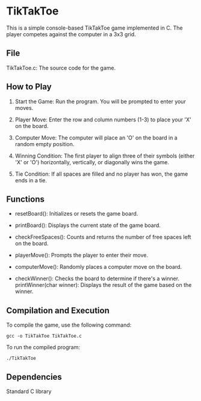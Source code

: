 # TikTakToe
This is a simple console-based TikTakToe game implemented in C. The player competes against the computer in a 3x3 grid.

## File
TikTakToe.c: The source code for the game.

## How to Play
1. Start the Game: Run the program. You will be prompted to enter your moves.
  
2. Player Move: Enter the row and column numbers (1-3) to place your 'X' on the board.
  
3. Computer Move: The computer will place an 'O' on the board in a random empty position.
  
4. Winning Condition: The first player to align three of their symbols (either 'X' or 'O') horizontally, vertically, or diagonally wins the game.

5. Tie Condition: If all spaces are filled and no player has won, the game ends in a tie.
  
## Functions
- resetBoard(): Initializes or resets the game board.
  
- printBoard(): Displays the current state of the game board.
  
- checkFreeSpaces(): Counts and returns the number of free spaces left on the board.

- playerMove(): Prompts the player to enter their move.
  
- computerMove(): Randomly places a computer move on the board.

- checkWinner(): Checks the board to determine if there's a winner.
printWinner(char winner): Displays the result of the game based on the winner.

## Compilation and Execution
To compile the game, use the following command:
```
gcc -o TikTakToe TikTakToe.c
```

To run the compiled program:
```
./TikTakToe
```
## Dependencies
Standard C library